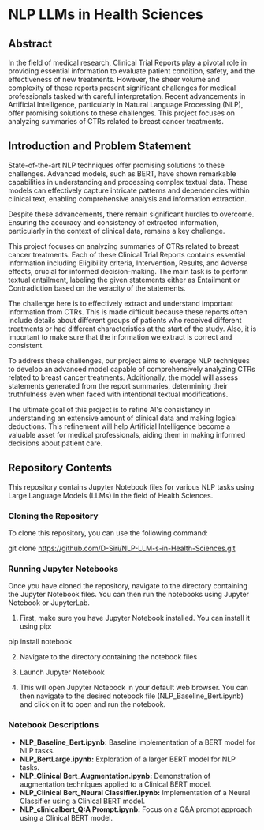 # NLP LLMs in Health Sciences

## Abstract

In the field of medical research, Clinical Trial Reports play a pivotal role in providing essential information to evaluate patient condition, safety, and the effectiveness of new treatments. However, the sheer volume and complexity of these reports present significant challenges for medical professionals tasked with careful interpretation. Recent advancements in Artificial Intelligence, particularly in Natural Language Processing (NLP), offer promising solutions to these challenges. This project focuses on analyzing summaries of CTRs related to breast cancer treatments.

## Introduction and Problem Statement

State-of-the-art NLP techniques offer promising solutions to these challenges. Advanced models, such as BERT, have shown remarkable capabilities in understanding and processing complex textual data. These models can effectively capture intricate patterns and dependencies within clinical text, enabling comprehensive analysis and information extraction.

Despite these advancements, there remain significant hurdles to overcome. Ensuring the accuracy and consistency of extracted information, particularly in the context of clinical data, remains a key challenge.

This project focuses on analyzing summaries of CTRs related to breast cancer treatments. Each of these Clinical Trial Reports contains essential information including Eligibility criteria, Intervention, Results, and Adverse effects, crucial for informed decision-making. The main task is to perform textual entailment, labeling the given statements either as Entailment or Contradiction based on the veracity of the statements.

The challenge here is to effectively extract and understand important information from CTRs. This is made difficult because these reports often include details about different groups of patients who received different treatments or had different characteristics at the start of the study. Also, it is important to make sure that the information we extract is correct and consistent.

To address these challenges, our project aims to leverage NLP techniques to develop an advanced model capable of comprehensively analyzing CTRs related to breast cancer treatments. Additionally, the model will assess statements generated from the report summaries, determining their truthfulness even when faced with intentional textual modifications.

The ultimate goal of this project is to refine AI's consistency in understanding an extensive amount of clinical data and making logical deductions. This refinement will help Artificial Intelligence become a valuable asset for medical professionals, aiding them in making informed decisions about patient care.

## Repository Contents

This repository contains Jupyter Notebook files for various NLP tasks using Large Language Models (LLMs) in the field of Health Sciences.

### Cloning the Repository

To clone this repository, you can use the following command:


git clone https://github.com/D-Siri/NLP-LLM-s-in-Health-Sciences.git


### Running Jupyter Notebooks

Once you have cloned the repository, navigate to the directory containing the Jupyter Notebook files. You can then run the notebooks using Jupyter Notebook or JupyterLab.

1. First, make sure you have Jupyter Notebook installed. You can install it using pip:
   
pip install notebook

2. Navigate to the directory containing the notebook files
   
3. Launch Jupyter Notebook
   
4. This will open Jupyter Notebook in your default web browser. You can then navigate to the desired notebook file (NLP_Baseline_Bert.ipynb) and click on it to open and run the notebook.

### Notebook Descriptions

- **NLP_Baseline_Bert.ipynb:** Baseline implementation of a BERT model for NLP tasks.
- **NLP_BertLarge.ipynb:** Exploration of a larger BERT model for NLP tasks.
- **NLP_Clinical Bert_Augmentation.ipynb:** Demonstration of augmentation techniques applied to a Clinical BERT model.
- **NLP_Clinical Bert_Neural Classifier.ipynb:** Implementation of a Neural Classifier using a Clinical BERT model.
- **NLP_clinicalbert_Q:A Prompt.ipynb:** Focus on a Q&A prompt approach using a Clinical BERT model.




